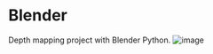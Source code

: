 # Blender
Depth mapping project with Blender Python.
![image](https://user-images.githubusercontent.com/121517830/229647848-f057e34c-b037-4fab-a1a9-3999b40402b2.png)
